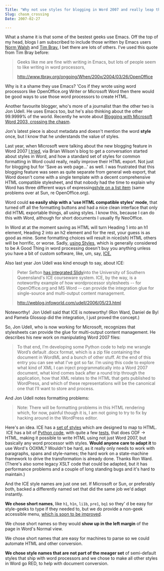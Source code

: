 ```yaml
---
Title: "Why not use styles for blogging in Word 2007 and really leap the chasm"
Slug: chasm_crossing
Date: 2007-02-27

---
```

<div>

What a shame it is that some of the bestest geeks use Emacs. Off the top
of my head, blogs I am subscribed to include those written by Emacs
users [Norm Walsh](http://norman.walsh.name/) and [Tim
Bray.](http://www.tbray.org/ongoing/) I bet there are lots of others.
I've used this quote from Tim Bray before:

> Geeks like me are fine with writing in Emacs, but lots of people seem
> to like writing in word processors,
>
> <http://www.tbray.org/ongoing/When/200x/2004/03/26/OpenOffice>

Why is it a shame they use Emacs? 'Cos if they wrote using word
processors like OpenOffice.org Writer or Microsoft Word then there would
be good ways to use those word processors to create HTML.

Another favourite blogger, who's more of a journalist than the other two
is Jon Udell. He uses Emacs too, but he's also thinking about the other
99.9999% of the world. Recently he wrote about [Blogging with Microsoft
Word 2003, crossing the
chasm](http://blog.jonudell.net/2007/02/19/blogging-from-word-2007-crossing-the-chasm/).

Jon's latest piece is about metadata and doesn't mention the word
**style** once, but I know that he understands the value of styles.

Last year, when Microsoft were talking about the new blogging feature in
Word 2007 [I
tried](http://blogs.msdn.com/brian_jones/archive/2006/06/08/621325.aspx#622812),
via Brian Wilson's blog to get a conversation started about styles in
Word, and how a standard set of styles for common formatting in Word
could really, really improve their HTML export. Not just for blogging
but for 'Save as web page...' as well. I was frustrated that this
blogging feature was seen as quite separate from general web export,
that Word doesn't come with a single template with a decent
comprehensive HTML compatible stylesheet, and that nobody had the time
to explain why Word has three different ways of expressing[style on a
list item](http://ptsefton.com/blog/2006/06/13/list-samples) (same
problems over at Sun, re OpenOffice.org).

Word could **so easily ship with a 'use HTML compatible styles' mode**,
that turned off all the formatting buttons and had a nice clean
interface that only did HTML exportable things, all using styles. I know
this, because I can do this with Word, although for short documents I
usually fly NeoOffice.

In Word at at the moment saving as HTML will turn Heading 1 into an h1
element, Heading 2 into an h2 element and for the rest, your guess is as
good as mine. Some formatting choices will result in nice(ish) HTML
others will be horrific, or worse. Sadly, [using
Styles](http://del.icio.us/ptsefton/usestyles), which is generally
considered to be A Good Thing in word processing doesn't buy you
anything unless you have a bit of custom software, like, um, say,
[ICE.](http://ice.usq.edu.au/)

Also last year Jon Udell was kind enough to say, about ICE:

> Peter Sefton [has integrated
> Slidy](http://ptsefton.com/blog/2006/05/23/presenting_slidy_ice)into
> the University of Southern Queensland's ICE courseware system. ICE, by
> the way, is a noteworthy example of how wordprocessor stylesheets --
> for OpenOffice.org and MS Word -- can provide the integration glue for
> single-source and multi-output content management.
>
> <http://weblog.infoworld.com/udell/2006/05/23.html>

Noteworthy!  Jon Udell said that ICE is noteworthy! (Ron Ward, Daniel de
Byl and Pamela Glossop did the integration, I just proved the concept.)

So, Jon Udell, who is now working for Microsoft, recognizes that
stylesheets can provide the glue for multi-output content management. He
describes his new work on manipulating Word 2007 files:

> To that end, I<span class="spCh spChx2019">’</span>m developing some
> Python code to help me wrangle Word<span
> class="spCh spChx2019">’</span>s default .docx format, which is a zip
> file containing the document in WordML and a bunch of other stuff. At
> the end of this entry you can see what I<span
> class="spCh spChx2019">’</span>ve got so far. I<span
> class="spCh spChx2019">’</span>m using this code to explore what kind
> of XML I can inject programmatically into a Word 2007 document, what
> kind comes back after a round trip through the application, how that
> XML relates to the HTML that gets published to WordPress, and which of
> these representations will be the canonical one that I<span
> class="spCh spChx2019">’</span>ll want to store and process.

And Jon Udell notes formatting problems:

> Note: There will be formatting problems in this HTML rendering which,
> for now, painful though it is, I am not going to try to fix by hacking
> around in the WordPress editor.

Here's an idea. ICE has a [set of
styles](http://ice.usq.edu.au/ice-guide/study-modules/module06.htm)
which are designed to map to HTML.  ICE has a bit of [Python
code](http://ice.usq.edu.au/trac/browser/ice/trunk/apps/xhtml-export/ooo2xhtml/ooo2xhtml.py),
with quite a few
[tests](http://ice.usq.edu.au/trac/browser/ice/trunk/apps/xhtml-export/ooo2xhtml/convertionTests.py),
that does ODF -\> HTML, making it possible to write HTML using not just
Word 2007, but basically any word processor with styles. **Would anyone
care to adapt it** to use Word's OOXML? Wouldn't be hard, as it really
only needs to work with paragraphs, spans and style-names; the hard work
on a state-machine framework to drive the transformation is already
done. Thanks Ron Ward. (There's also some legacy XSLT code that could be
adapted, but it has performance problems and a couple of long standing
bugs and it's hard to maintain.)

And the ICE style names are just one set. If Microsoft or Sun, or
preferably both, backed a differently named set that did the same job
we'd adapt instantly.

**We chose short names**, like `h1`, `h1n`, `li1b`, `pre1`, `bq1` so
they' d be easy for style-geeks to type if they needed to, but we do
provide a non-geek accessible menu, [which is soon to be
improved](http://ice.usq.edu.au/trac/wiki/IceOpenSource/TemplateToolbar2Spec).

We chose short names so they would **show up in the left margin** of the
page in Word's Normal view.

We chose short names that are easy for machines to parse so we could
automate HTML and other conversion.

**We chose style names that are not part of the meager set** of
semi-default styles that ship with word processors and we chose to make
all other styles in Word go RED, to help with document conversion.

</div>
